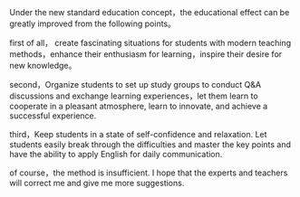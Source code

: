 Under the new standard education concept，the educational effect can be greatly improved from the following points。

first of all， create fascinating situations for students with modern teaching methods，enhance their enthusiasm for learning，inspire their desire for new knowledge。

second，Organize students to set up study groups to conduct Q&A discussions and exchange learning experiences，let them learn to cooperate in a pleasant atmosphere, learn to innovate, and achieve a successful experience.

third，Keep students in a state of self-confidence and relaxation. Let students easily break through the difficulties and master the key points and have the ability to apply English for daily communication.



of course，the method is insufficient. I hope that the experts and teachers will correct me and give me more suggestions. 